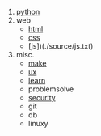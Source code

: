 1. [python](./source/python.txt)
2. web
      * [html](./source/html.txt)
      * [css](./source/css.txt)
      * [js])(./source/js.txt)
3. misc.
      * [make](./source/make.txt)
      * [ux](./source/ui.txt)
      * [learn](./source/learn.txt)
      * problemsolve
      * [security](./source/security.txt) 
      * git
      * db
      * linuxy
